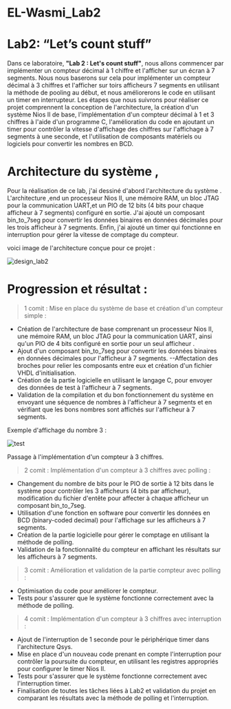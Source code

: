 # EL-Wasmi_Lab2
# **Lab2: “Let’s count stuff”**

Dans ce laboratoire, **"Lab 2 : Let's count stuff"**, nous allons commencer par implémenter un compteur décimal à 1 chiffre et l'afficher sur un écran à 7 segments. Nous nous baserons sur cela pour implémenter un compteur décimal à 3 chiffres et l'afficher sur toirs afficheurs 7 segments en utilisant la méthode de pooling au début, et nous améliorerons le code en utilisant un timer en interrupteur. Les étapes que nous suivrons pour réaliser ce projet comprennent la conception de l'architecture, la création d'un système Nios II de base, l'implémentation d'un compteur décimal à 1 et 3 chiffres à l'aide d'un programme C, l'amélioration du code en ajoutant un timer pour contrôler la vitesse d'affichage des chiffres sur l'affichage à 7 segments à une seconde, et l'utilisation de composants matériels ou logiciels pour convertir les nombres en BCD.

# Architecture du système ,

Pour la réalisation de ce lab, j'ai dessiné d'abord l'architecture du système . L'architecture ,end un processeur Nios II, une mémoire RAM, un bloc JTAG pour la communication UART,et un PIO de 12 bits (4 bits pour chaque afficheur à 7 segments) configuré en sortie. J'ai ajouté un composant bin_to_7seg pour convertir les données binaires en données décimales pour les trois afficheur à 7 segments. Enfin, j'ai ajouté un timer qui fonctionne en interruption pour gérer la vitesse de comptage du compteur.

voici image de l'architecture conçue pour ce projet :

![design_lab2](https://user-images.githubusercontent.com/75042681/213027388-d12efb0c-3d03-4d96-9a34-3b3d2c20f1b6.PNG)


# Progression et résultat :

> 1 comit : Mise en place du système de base et création d'un compteur simple :

- Création de l'architecture de base comprenant un processeur Nios II, une mémoire RAM, un bloc JTAG pour la communication UART, ainsi qu'un PIO de 4 bits configuré en sortie pour un seul afficheur .
- Ajout d'un composant bin_to_7seg pour convertir les données binaires en données décimales pour l'afficheur à 7 segments.
--Affectation des broches pour relier les composants entre eux et création d'un fichier VHDL d'initialisation.
- Création de la partie logicielle en utilisant le langage C, pour envoyer des données de test à l'afficheur à 7 segments.
- Validation de la compilation et du bon fonctionnement du système en envoyant une séquence de nombres à l'afficheur à 7 segments et en vérifiant que les bons nombres sont affichés sur l'afficheur à 7 segments.

Exemple d'affichage du nombre 3 :

![test](https://user-images.githubusercontent.com/75042681/213034123-61da35e8-44f4-47d3-8578-e38db07a93ab.jpg)


Passage à l'implémentation d'un compteur à 3 chiffres.

> 2 comit : Implémentation d'un compteur à 3 chiffres avec polling :

- Changement du nombre de bits pour le PIO de sortie à 12 bits dans le système pour contrôler les 3 afficheurs (4 bits par afficheur), modification du fichier d'entête pour affecter à chaque afficheur un composant bin_to_7seg.
- Utilisation d'une fonction en software pour convertir les données en BCD (binary-coded decimal) pour l'affichage sur les afficheurs à 7 segments.
- Création de la partie logicielle pour gérer le comptage en utilisant la méthode de polling.
- Validation de la fonctionnalité du compteur en affichant les résultats sur les afficheurs à 7 segments.

> 3 comit : Amélioration et validation de la partie compteur avec polling :

- Optimisation du code pour améliorer le compteur.
- Tests pour s'assurer que le système fonctionne correctement avec la méthode de polling.
> 4 comit : Implémentation d'un compteur à 3 chiffres avec interruption :

- Ajout de l'interruption de 1 seconde pour le périphérique timer dans l'architecture Qsys.
- Mise en place d'un nouveau code prenant en compte l'interruption pour contrôler la poursuite du compteur, en utilisant les registres appropriés pour configurer le timer Nios II.
- Tests pour s'assurer que le système fonctionne correctement avec l'interruption timer.
- Finalisation de toutes les tâches liées à Lab2 et validation du projet en comparant les résultats avec la méthode de polling et l'interruption.
